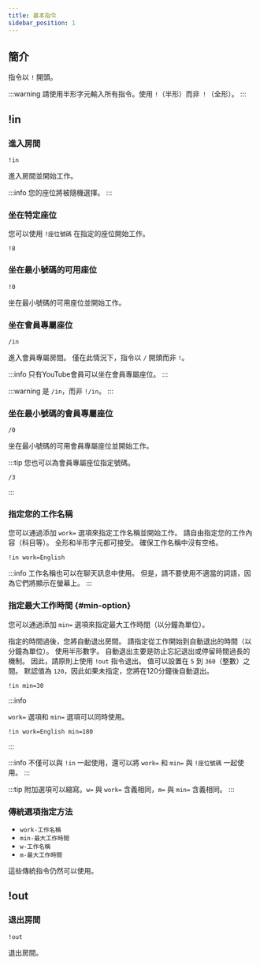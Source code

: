 ```yaml
---
title: 基本指令
sidebar_position: 1
---
```


## 簡介

指令以 `!` 開頭。

:::warning
請使用半形字元輸入所有指令。使用 `!`（半形）而非 `！`（全形）。
:::

## !in

### 進入房間

```
!in
```

進入房間並開始工作。

:::info
您的座位將被隨機選擇。
:::

### 坐在特定座位

您可以使用 `!座位號碼` 在指定的座位開始工作。

```text title="例如：坐在8號座位。"
!8
```

### 坐在最小號碼的可用座位

```
!0
```

坐在最小號碼的可用座位並開始工作。

### 坐在會員專屬座位

```
/in
```

進入會員專屬房間。
僅在此情況下，指令以 `/` 開頭而非 `!`。

:::info
只有YouTube會員可以坐在會員專屬座位。
:::

:::warning
是 `/in`，而非 `!/in`。
:::

### 坐在最小號碼的會員專屬座位

```
/0
```

坐在最小號碼的可用會員專屬座位並開始工作。

:::tip
您也可以為會員專屬座位指定號碼。

```text title="例如：坐在3號會員專屬座位。"
/3
```

:::

### 指定您的工作名稱

您可以通過添加 `work=` 選項來指定工作名稱並開始工作。
請自由指定您的工作內容（科目等）。
全形和半形字元都可接受。
確保工作名稱中沒有空格。

```text title="例如：學習英語。"
!in work=English
```

:::info
工作名稱也可以在聊天訊息中使用。
但是，請不要使用不適當的詞語，因為它們將顯示在螢幕上。
:::

### 指定最大工作時間 {#min-option}

您可以通過添加 `min=` 選項來指定最大工作時間（以分鐘為單位）。

指定的時間過後，您將自動退出房間。
請指定從工作開始到自動退出的時間（以分鐘為單位）。
使用半形數字。
自動退出主要是防止忘記退出或停留時間過長的機制。
因此，請原則上使用 `!out` 指令退出。
值可以設置在 `5` 到 `360`（整數）之間。
默認值為 `120`，因此如果未指定，您將在120分鐘後自動退出。

```text title="例如：30分鐘後自動退出。"
!in min=30
```

:::info

`work=` 選項和 `min=` 選項可以同時使用。

```text title="例如：學習英語並在180分鐘後自動退出。"
!in work=English min=180
```

:::

:::info
不僅可以與 `!in` 一起使用，還可以將 `work=` 和 `min=` 與 `!座位號碼` 一起使用。
:::

:::tip
附加選項可以縮寫。`w=` 與 `work=` 含義相同，`m=` 與 `min=` 含義相同。
:::

### 傳統選項指定方法

- `work-工作名稱`
- `min-最大工作時間`
- `w-工作名稱`
- `m-最大工作時間`

這些傳統指令仍然可以使用。

## !out

### 退出房間

```
!out
```

退出房間。 
